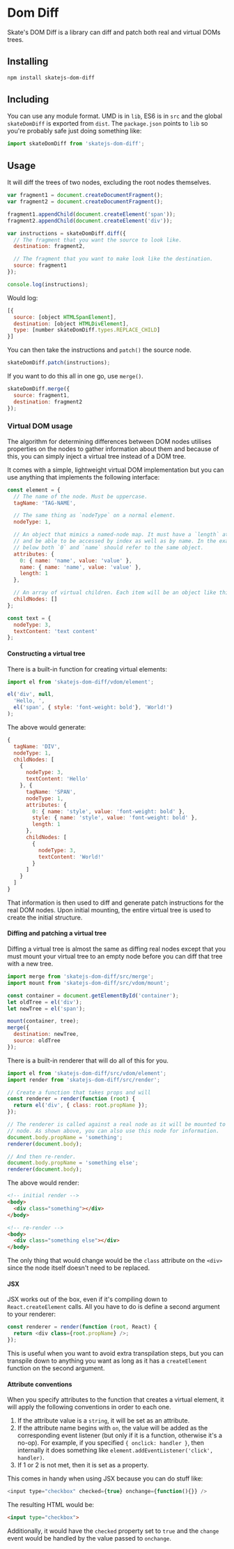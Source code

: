 # Dom Diff

Skate's DOM Diff is a library can diff and patch both real and virtual DOMs trees.

## Installing

```sh
npm install skatejs-dom-diff
```

## Including

You can use any module format. UMD is in `lib`, ES6 is in `src` and the global `skateDomDiff` is exported from `dist`. The `package.json` points to `lib` so you're probably safe just doing something like:

```js
import skateDomDiff from 'skatejs-dom-diff';
```

## Usage

It will diff the trees of two nodes, excluding the root nodes themselves.

```js
var fragment1 = document.createDocumentFragment();
var fragment2 = document.createDocumentFragment();

fragment1.appendChild(document.createElement('span'));
fragment2.appendChild(document.createElement('div'));

var instructions = skateDomDiff.diff({
  // The fragment that you want the source to look like.
  destination: fragment2,

  // The fragment that you want to make look like the destination.
  source: fragment1
});

console.log(instructions);
```

Would log:

```js
[{
  source: [object HTMLSpanElement],
  destination: [object HTMLDivElement],
  type: [number skateDomDiff.types.REPLACE_CHILD]
}]
```

You can then take the instructions and `patch()` the source node.

```js
skateDomDiff.patch(instructions);
```

If you want to do this all in one go, use `merge()`.

```js
skateDomDiff.merge({
  source: fragment1,
  destination: fragment2
});
```

### Virtual DOM usage

The algorithm for determining differences between DOM nodes utilises properties on the nodes to gather information about them and because of this, you can simply inject a virtual tree instead of a DOM tree.

It comes with a simple, lightweight virtual DOM implementation but you can use anything that implements the following interface:

```js
const element = {
  // The name of the node. Must be uppercase.
  tagName: 'TAG-NAME',

  // The same thing as `nodeType` on a normal element.
  nodeType: 1,

  // An object that mimics a named-node map. It must have a `length` attribute
  // and be able to be accessed by index as well as by name. In the example
  // below both `0` and `name` should refer to the same object.
  attributes: {
    0: { name: 'name', value: 'value' },
    name: { name: 'name', value: 'value' },
    length: 1
  },

  // An array of virtual children. Each item will be an object like this one.
  childNodes: []
};

const text = {
  nodeType: 3,
  textContent: 'text content'
};
```

#### Constructing a virtual tree

There is a built-in function for creating virtual elements:

```js
import el from 'skatejs-dom-diff/vdom/element';

el('div', null,
  'Hello, ',
  el('span', { style: 'font-weight: bold'}, 'World!')
);
```

The above would generate:

```js
{
  tagName: 'DIV',
  nodeType: 1,
  childNodes: [
    {
      nodeType: 3,
      textContent: 'Hello'
    }, {
      tagName: 'SPAN',
      nodeType: 1,
      attributes: {
        0: { name: 'style', value: 'font-weight: bold' },
        style: { name: 'style', value: 'font-weight: bold' },
        length: 1
      },
      childNodes: [
        {
          nodeType: 3,
          textContent: 'World!'
        }
      ]
    }
  ]
}
```

That information is then used to diff and generate patch instructions for the real DOM nodes. Upon initial mounting, the entire virtual tree is used to create the initial structure.

#### Diffing and patching a virtual tree

Diffing a virtual tree is almost the same as diffing real nodes except that you must mount your virtual tree to an empty node before you can diff that tree with a new tree.

```js
import merge from 'skatejs-dom-diff/src/merge';
import mount from 'skatejs-dom-diff/src/vdom/mount';

const container = document.getElementById('container');
let oldTree = el('div');
let newTree = el('span');

mount(container, tree);
merge({
  destination: newTree,
  source: oldTree
});
```

There is a built-in renderer that will do all of this for you.

```js
import el from 'skatejs-dom-diff/src/vdom/element';
import render from 'skatejs-dom-diff/src/render';

// Create a function that takes props and will
const renderer = render(function (root) {
  return el('div', { class: root.propName });
});

// The renderer is called against a real node as it will be mounted to this
// node. As shown above, you can also use this node for information.
document.body.propName = 'something';
renderer(document.body);

// And then re-render.
document.body.propName = 'something else';
renderer(document.body);
```

The above would render:

```html
<!-- initial render -->
<body>
  <div class="something"></div>
</body>

<!-- re-render -->
<body>
  <div class="something else"></div>
</body>
```

The only thing that would change would be the `class` attribute on the `<div>` since the node itself doesn't need to be replaced.

#### JSX

JSX works out of the box, even if it's compiling down to `React.createElement` calls. All you have to do is define a second argument to your renderer:

```js
const renderer = render(function (root, React) {
  return <div class={root.propName} />;
});
```

This is useful when you want to avoid extra transpilation steps, but you can transpile down to anything you want as long as it has a `createElement` function on the second argument.

#### Attribute conventions

When you specify attributes to the function that creates a virtual element, it will apply the following conventions in order to each one.

1. If the attribute value is a `string`, it will be set as an attribute.
2. If the attribute name begins with `on`, the value will be added as the corresponding event listener (but only if it is a function, otherwise it's a no-op). For example, if you specified `{ onclick: handler }`, then internally it does something like `element.addEventListener('click', handler)`.
3. If 1 or 2 is not met, then it is set as a property.

This comes in handy when using JSX because you can do stuff like:

```js
<input type="checkbox" checked={true} onchange={function(){}} />
```

The resulting HTML would be:

```html
<input type="checkbox">
```

Additionally, it would have the `checked` property set to `true` and the `change` event would be handled by the value passed to `onchange`.
